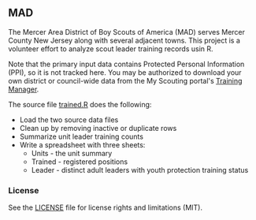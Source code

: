## MAD

The Mercer Area District of Boy Scouts of America (MAD) serves Mercer County New Jersey along with several adjacent towns. This project is a volunteer effort to analyze scout leader training records usin R.

Note that the primary input data contains Protected Personal Information (PPI), so it is not tracked here. You may be authorized to download your own district or council-wide data from the My Scouting portal's [Training Manager](https://my.scouting.org/).

The source file [trained.R](https://github.com/brucewent/MAD/blob/main/trained.R) does the following:

* Load the two source data files 
* Clean up by removing inactive or duplicate rows
* Summarize unit leader training counts
* Write a spreadsheet with three sheets:
  * Units - the unit summary
  * Trained - registered positions
  * Leader - distinct adult leaders with youth protection training status
  
### License	

See the [LICENSE](https://github.com/brucewent/MAD/blob/main/LICENSE) file for license rights and limitations (MIT).
